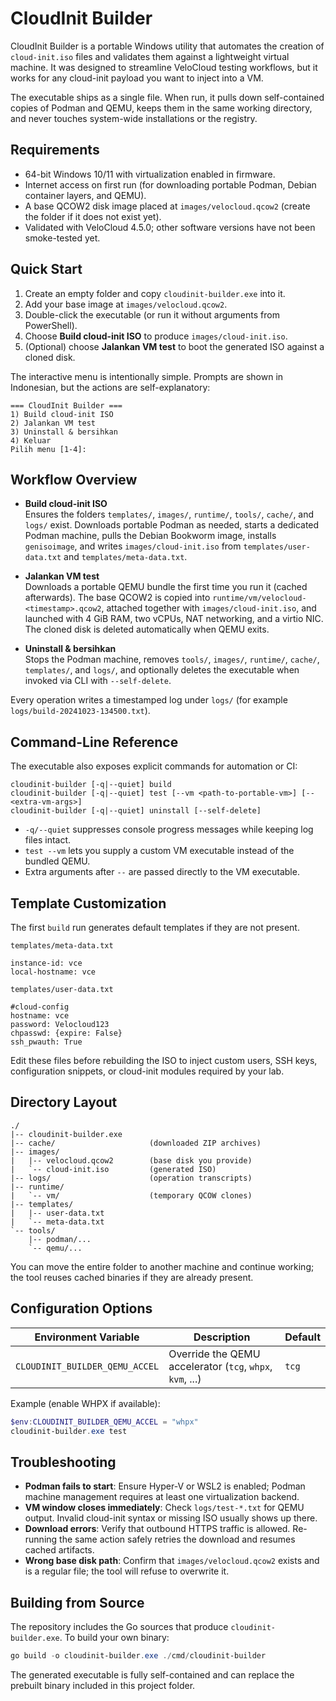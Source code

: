 # CloudInit Builder

CloudInit Builder is a portable Windows utility that automates the creation of `cloud-init.iso` files and validates them against a lightweight virtual machine. It was designed to streamline VeloCloud testing workflows, but it works for any cloud-init payload you want to inject into a VM.

The executable ships as a single file. When run, it pulls down self-contained copies of Podman and QEMU, keeps them in the same working directory, and never touches system-wide installations or the registry.

## Requirements

- 64-bit Windows 10/11 with virtualization enabled in firmware.
- Internet access on first run (for downloading portable Podman, Debian container layers, and QEMU).
- A base QCOW2 disk image placed at `images/velocloud.qcow2` (create the folder if it does not exist yet).
- Validated with VeloCloud 4.5.0; other software versions have not been smoke-tested yet.

## Quick Start

1. Create an empty folder and copy `cloudinit-builder.exe` into it.
2. Add your base image at `images/velocloud.qcow2`.
3. Double-click the executable (or run it without arguments from PowerShell).
4. Choose **Build cloud-init ISO** to produce `images/cloud-init.iso`.
5. (Optional) choose **Jalankan VM test** to boot the generated ISO against a cloned disk.

The interactive menu is intentionally simple. Prompts are shown in Indonesian, but the actions are self-explanatory:

```
=== CloudInit Builder ===
1) Build cloud-init ISO
2) Jalankan VM test
3) Uninstall & bersihkan
4) Keluar
Pilih menu [1-4]:
```

## Workflow Overview

- **Build cloud-init ISO**  
  Ensures the folders `templates/`, `images/`, `runtime/`, `tools/`, `cache/`, and `logs/` exist. Downloads portable Podman as needed, starts a dedicated Podman machine, pulls the Debian Bookworm image, installs `genisoimage`, and writes `images/cloud-init.iso` from `templates/user-data.txt` and `templates/meta-data.txt`.

- **Jalankan VM test**  
  Downloads a portable QEMU bundle the first time you run it (cached afterwards). The base QCOW2 is copied into `runtime/vm/velocloud-<timestamp>.qcow2`, attached together with `images/cloud-init.iso`, and launched with 4 GiB RAM, two vCPUs, NAT networking, and a virtio NIC. The cloned disk is deleted automatically when QEMU exits.

- **Uninstall & bersihkan**  
  Stops the Podman machine, removes `tools/`, `images/`, `runtime/`, `cache/`, `templates/`, and `logs/`, and optionally deletes the executable when invoked via CLI with `--self-delete`.

Every operation writes a timestamped log under `logs/` (for example `logs/build-20241023-134500.txt`).

## Command-Line Reference

The executable also exposes explicit commands for automation or CI:

```text
cloudinit-builder [-q|--quiet] build
cloudinit-builder [-q|--quiet] test [--vm <path-to-portable-vm>] [-- <extra-vm-args>]
cloudinit-builder [-q|--quiet] uninstall [--self-delete]
```

- `-q/--quiet` suppresses console progress messages while keeping log files intact.
- `test --vm` lets you supply a custom VM executable instead of the bundled QEMU.
- Extra arguments after `--` are passed directly to the VM executable.

## Template Customization

The first `build` run generates default templates if they are not present.

`templates/meta-data.txt`
```
instance-id: vce
local-hostname: vce
```

`templates/user-data.txt`
```
#cloud-config
hostname: vce
password: Velocloud123
chpasswd: {expire: False}
ssh_pwauth: True
```

Edit these files before rebuilding the ISO to inject custom users, SSH keys, configuration snippets, or cloud-init modules required by your lab.

## Directory Layout

```
./
|-- cloudinit-builder.exe
|-- cache/                     (downloaded ZIP archives)
|-- images/
|   |-- velocloud.qcow2        (base disk you provide)
|   `-- cloud-init.iso         (generated ISO)
|-- logs/                      (operation transcripts)
|-- runtime/
|   `-- vm/                    (temporary QCOW clones)
|-- templates/
|   |-- user-data.txt
|   `-- meta-data.txt
`-- tools/
    |-- podman/...
    `-- qemu/...
```

You can move the entire folder to another machine and continue working; the tool reuses cached binaries if they are already present.

## Configuration Options

| Environment Variable              | Description                                               | Default |
|----------------------------------|-----------------------------------------------------------|---------|
| `CLOUDINIT_BUILDER_QEMU_ACCEL`   | Override the QEMU accelerator (`tcg`, `whpx`, `kvm`, ...) | `tcg`   |

Example (enable WHPX if available):

```powershell
$env:CLOUDINIT_BUILDER_QEMU_ACCEL = "whpx"
cloudinit-builder.exe test
```

## Troubleshooting

- **Podman fails to start**: Ensure Hyper-V or WSL2 is enabled; Podman machine management requires at least one virtualization backend.
- **VM window closes immediately**: Check `logs/test-*.txt` for QEMU output. Invalid cloud-init syntax or missing ISO usually shows up there.
- **Download errors**: Verify that outbound HTTPS traffic is allowed. Re-running the same action safely retries the download and resumes cached artifacts.
- **Wrong base disk path**: Confirm that `images/velocloud.qcow2` exists and is a regular file; the tool will refuse to overwrite it.

## Building from Source

The repository includes the Go sources that produce `cloudinit-builder.exe`. To build your own binary:

```powershell
go build -o cloudinit-builder.exe ./cmd/cloudinit-builder
```

The generated executable is fully self-contained and can replace the prebuilt binary included in this project folder.
